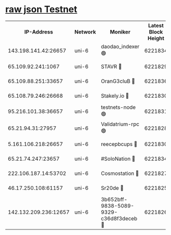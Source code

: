 [raw json Testnet](https://rpc-check.junot.stavr.tech/junot/rpc-junot-result.json)
=


<table><tr><th>IP-Address</th><th>Network</th><th>Moniker</th><th>Latest Block Height</th><th>Earliest Block Height</th><th>Catching Up</th><th>Tx Index</th><th>Voting Power</th><th>Scan Time</th></tr><tr><td>143.198.141.42:26657</td><td>uni-6</td><td>daodao_indexer 🟢</td><td>6221834</td><td>1</td><td>False</td><td>off</td><td>0</td><td>2023-12-19T17:32:33.257755389UTC</td></tr><tr><td>65.109.92.241:1067</td><td>uni-6</td><td>STAVR 🔴</td><td>6221829</td><td>1138541</td><td>False</td><td>on</td><td>6047</td><td>2023-12-19T17:32:20.326065052UTC</td></tr><tr><td>65.109.88.251:33657</td><td>uni-6</td><td>OranG3cluB 🔴</td><td>6221836</td><td>1138541</td><td>False</td><td>on</td><td>11</td><td>2023-12-19T17:32:37.692894160UTC</td></tr><tr><td>65.108.79.246:26668</td><td>uni-6</td><td>Stakely.io 🔴</td><td>6221830</td><td>1570872</td><td>False</td><td>on</td><td>1310804</td><td>2023-12-19T17:32:21.322130794UTC</td></tr><tr><td>95.216.101.38:36657</td><td>uni-6</td><td>testnets-node 🟢</td><td>6221831</td><td>1615130</td><td>False</td><td>on</td><td>0</td><td>2023-12-19T17:32:23.747508497UTC</td></tr><tr><td>65.21.94.31:27957</td><td>uni-6</td><td>Validatrium-rpc 🟢</td><td>6221828</td><td>2943363</td><td>False</td><td>on</td><td>0</td><td>2023-12-19T17:32:15.807118554UTC</td></tr><tr><td>5.161.106.218:26657</td><td>uni-6</td><td>reecepbcups 🔴</td><td>6221830</td><td>4468422</td><td>False</td><td>on</td><td>105015</td><td>2023-12-19T17:32:20.965366165UTC</td></tr><tr><td>65.21.74.247:23657</td><td>uni-6</td><td>#SoloNation 🔴</td><td>6221834</td><td>5208001</td><td>False</td><td>on</td><td>112</td><td>2023-12-19T17:32:32.309044393UTC</td></tr><tr><td>222.106.187.14:53702</td><td>uni-6</td><td>Cosmostation 🔴</td><td>6221827</td><td>5344501</td><td>False</td><td>on</td><td>110003</td><td>2023-12-19T17:32:13.452342164UTC</td></tr><tr><td>46.17.250.108:61157</td><td>uni-6</td><td>Sr20de 🔴</td><td>6221825</td><td>5727371</td><td>False</td><td>on</td><td>28</td><td>2023-12-19T17:32:07.647298325UTC</td></tr><tr><td>142.132.209.236:12657</td><td>uni-6</td><td>3b652bff-9838-5089-9329-c36d8f3deceb 🔴</td><td>6221826</td><td>6221280</td><td>False</td><td>on</td><td>157563</td><td>2023-12-19T17:32:12.077628342UTC</td></tr></table>